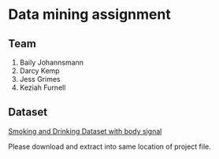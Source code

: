 # Data mining assignment 

## Team 
1. Baily Johannsmann
2. Darcy Kemp
3. Jess Grimes
4. Keziah Furnell

## Dataset
[Smoking and Drinking Dataset with body signal](https://www.kaggle.com/datasets/sooyoungher/smoking-drinking-dataset) 

Please download and extract into same location of project file.
